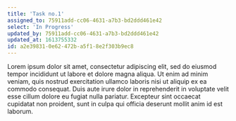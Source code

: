 ```yaml
---
title: 'Task no.1'
assigned_to: 75911add-cc06-4631-a7b3-bd2ddd461e42
select: 'In Progress'
updated_by: 75911add-cc06-4631-a7b3-bd2ddd461e42
updated_at: 1613755332
id: a2e39831-0e62-472b-a5f1-8e2f303b9ec8
---
```

Lorem ipsum dolor sit amet, consectetur adipiscing elit, sed do eiusmod tempor incididunt ut labore et dolore magna aliqua. Ut enim ad minim veniam, quis nostrud exercitation ullamco laboris nisi ut aliquip ex ea commodo consequat. Duis aute irure dolor in reprehenderit in voluptate velit esse cillum dolore eu fugiat nulla pariatur. Excepteur sint occaecat cupidatat non proident, sunt in culpa qui officia deserunt mollit anim id est laborum.